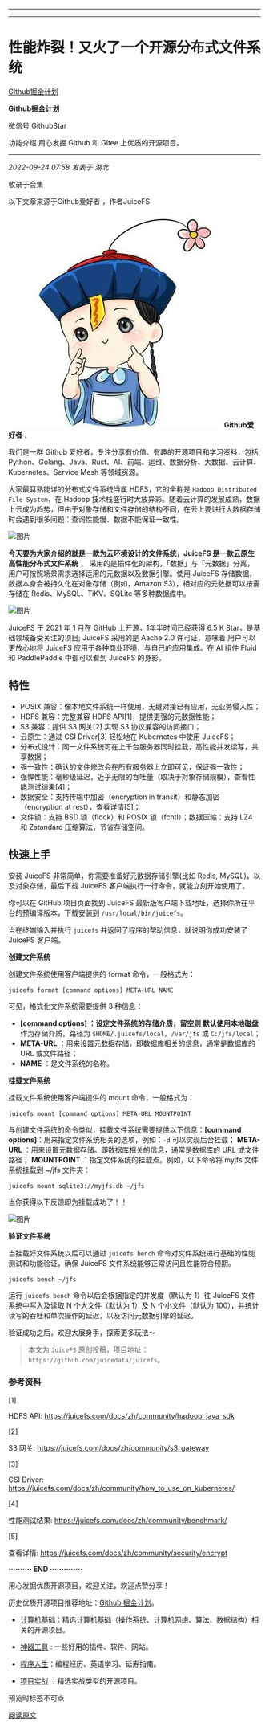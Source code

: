 ----------------------------------------
----------------------------------------
#  性能炸裂！又火了一个开源分布式文件系统

[ Github掘金计划 ](javascript:void\(0\);)

**Github掘金计划** ![]()

微信号 GithubStar

功能介绍 用心发掘 Github 和 Gitee 上优质的开源项目。

____

_2022-09-24 07:58_ _发表于 湖北_

收录于合集

以下文章来源于Github爱好者 ，作者JuiceFS

![](images/0)
**Github爱好者** .

我们是一群 Github 爱好者，专注分享有价值、有趣的开源项目和学习资料，包括
Python、Golang、Java、Rust、AI、前端、运维、数据分析、大数据、云计算、Kubernetes、Service Mesh 等领域资源。

大家最耳熟能详的分布式文件系统当属 HDFS，它的全称是 `Hadoop Distributed File System`，在 Hadoop
技术栈盛行时大放异彩。随着云计算的发展成熟，数据上云成为趋势，但由于对象存储和文件存储的结构不同，在云上要进行大数据存储时会遇到很多问题：查询性能慢、数据不能保证一致性。

![图片](https://mmbiz.qpic.cn/mmbiz_png/5tqrztXFpun9LcetxR2vw2RJWBGTdIg97QBWTXKqRCkHWATnJOyGaAD2SCjXXwN2FMWaFaesgCOt6avGPK47mQ/640?wx_fmt=png&wxfrom=5&wx_lazy=1&wx_co=1)

 **今天要为大家介绍的就是一款为云环境设计的文件系统，JuiceFS 是一款云原生高性能分布式文件系统** ，
采用的是插件化的架构，「数据」与「元数据」分离，用户可按照场景需求选择适用的元数据以及数据引擎。使用 JuiceFS
存储数据，数据本身会被持久化在对象存储（例如，Amazon S3），相对应的元数据可以按需存储在 Redis、MySQL、TiKV、SQLite
等多种数据库中。

![图片](https://mmbiz.qpic.cn/mmbiz_png/5tqrztXFpun9LcetxR2vw2RJWBGTdIg9YAphRJDicNV2Z8SYTO9t6Wcqib7trAxFQm5hBsnJAxLopsLvcvn6xjag/640?wx_fmt=png)

JuiceFS 于 2021 年 1 月在 GitHub 上开源，1年半时间已经获得 6.5 K Star，是基础领域备受关注的项目; JuiceFS
采用的是 Aache 2.0 许可证，意味着 用户可以更放心地将 JuiceFS 应用于各种商业环境，与自己的应用集成。在 AI 组件 Fluid 和
PaddlePaddle 中都可以看到 JuiceFS 的身影。

## 特性

  * POSIX 兼容：像本地文件系统一样使用，无缝对接已有应用，无业务侵入性；
  * HDFS 兼容：完整兼容 HDFS API[1]，提供更强的元数据性能；
  * S3 兼容：提供 S3 网关[2] 实现 S3 协议兼容的访问接口；
  * 云原生：通过 CSI Driver[3] 轻松地在 Kubernetes 中使用 JuiceFS；
  * 分布式设计：同一文件系统可在上千台服务器同时挂载，高性能并发读写，共享数据；
  * 强一致性：确认的文件修改会在所有服务器上立即可见，保证强一致性；
  * 强悍性能：毫秒级延迟，近乎无限的吞吐量（取决于对象存储规模），查看性能测试结果[4]；
  * 数据安全：支持传输中加密（encryption in transit）和静态加密（encryption at rest），查看详情[5]；
  * 文件锁：支持 BSD 锁（flock）和 POSIX 锁（fcntl）；数据压缩：支持 LZ4 和 Zstandard 压缩算法，节省存储空间。

## 快速上手

安装 JuiceFS 非常简单，你需要准备好元数据存储引擎(比如 Redis, MySQL)，以及对象存储，最后下载 JuiceFS
客户端执行一行命令，就能立刻开始使用了。

你可以在 GitHub 项目页面找到 JuiceFS 最新版客户端下载地址，选择你所在平台的预编译版本，下载安装到
`/usr/local/bin/juicefs`。

当在终端输入并执行 `juicefs` 并返回了程序的帮助信息，就说明你成功安装了 JuiceFS 客户端。

 **创建文件系统**

创建文件系统使用客户端提供的 format 命令，一般格式为：

    
    
    juicefs format [command options] META-URL NAME  
    

可见，格式化文件系统需要提供 3 种信息：

  *  **[command options] **：设定文件系统的存储介质，留空则** 默认使用本地磁盘**作为存储介质，路径为 `$HOME/.juicefs/local`，`/var/jfs` 或 `C:/jfs/local`；
  *  **META-URL** ：用来设置元数据存储，即数据库相关的信息，通常是数据库的 URL 或文件路径；
  *  **NAME** ：是文件系统的名称。

 **挂载文件系统**

挂载文件系统使用客户端提供的 mount 命令，一般格式为：

    
    
    juicefs mount [command options] META-URL MOUNTPOINT  
    

与创建文件系统的命令类似，挂载文件系统需要提供以下信息：**[command options]**：用来指定文件系统相关的选项，例如：`-d`
可以实现后台挂载； **META-URL** ：用来设置元数据存储。即数据库相关的信息，通常是数据库的 URL 或文件路径； **MOUNTPOINT**
：指定文件系统的挂载点。例如，以下命令将 myjfs 文件系统挂载到 ~/jfs 文件夹：

    
    
    juicefs mount sqlite3://myjfs.db ~/jfs  
    

当你获得以下反馈即为挂载成功了！！

![图片](https://mmbiz.qpic.cn/mmbiz_png/5tqrztXFpun9LcetxR2vw2RJWBGTdIg9gb6DkBZYQiab6OTFCDicgicBtlWTBLq33vKoichp9je4bLdMnBygxorbfA/640?wx_fmt=png)

 **验证文件系统**

当挂载好文件系统以后可以通过 `juicefs bench` 命令对文件系统进行基础的性能测试和功能验证，确保 JuiceFS
文件系统能够正常访问且性能符合预期。

    
    
    juicefs bench ~/jfs  
    

运行 `juicefs bench` 命令以后会根据指定的并发度（默认为 1）往 JuiceFS 文件系统中写入及读取 N 个大文件（默认为 1）及 N
个小文件（默认为 100），并统计读写的吞吐和单次操作的延迟，以及访问元数据引擎的延迟。

验证成功之后，欢迎大展身手，探索更多玩法～

> 本文为 `JuiceFS` 原创投稿，项目地址：`https://github.com/juicedata/juicefs`。

### 参考资料

[1]

HDFS API: https://juicefs.com/docs/zh/community/hadoop_java_sdk

[2]

S3 网关: https://juicefs.com/docs/zh/community/s3_gateway

[3]

CSI Driver: https://juicefs.com/docs/zh/community/how_to_use_on_kubernetes/

[4]

性能测试结果: https://juicefs.com/docs/zh/community/benchmark/

[5]

查看详情: https://juicefs.com/docs/zh/community/security/encrypt

  

 **·········· END ··············**

用心发掘优质开源项目，欢迎关注，欢迎点赞分享！

历史优质开源项目推荐地址：[Github
掘金计划](https://mp.weixin.qq.com/mp/appmsgalbum?__biz=MzIwNDgzMzI3Mg==&action=getalbum&album_id=1571213952619954180#wechat_redirect)。

  * [计算机基础](https://mp.weixin.qq.com/mp/appmsgalbum?action=getalbum&album_id=1635325633234780161&__biz=MzIwNDgzMzI3Mg==#wechat_redirect)：精选计算机基础（操作系统、计算机网络、算法、数据结构）相关的开源项目。

  * [神器工具](https://mp.weixin.qq.com/mp/appmsgalbum?__biz=MzIwNDgzMzI3Mg==&action=getalbum&album_id=1692140336665378820#wechat_redirect) : 一些好用的插件、软件、网站。

  * [程序人生](https://mp.weixin.qq.com/mp/appmsgalbum?__biz=MzIwNDgzMzI3Mg==&action=getalbum&album_id=2084343476975878144#wechat_redirect)：编程经历、英语学习、延寿指南。

  * [项目实战](https://mp.weixin.qq.com/mp/appmsgalbum?action=getalbum&album_id=1632590550748938241&__biz=MzIwNDgzMzI3Mg==#wechat_redirect) ：精选实战类型的开源项目。

预览时标签不可点

[阅读原文](javascript:;)

